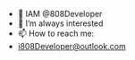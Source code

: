 - 👋 IAM @808Developer
- 👀 I’m always interested
- 📫 How to reach me:
- i808Developer@outlook.com

<!---
808Developer/808Developer is a ✨ special ✨ repository because its `README.md` (this file) appears on your GitHub profile.
You can click the Preview link to take a look at your changes.
--->
